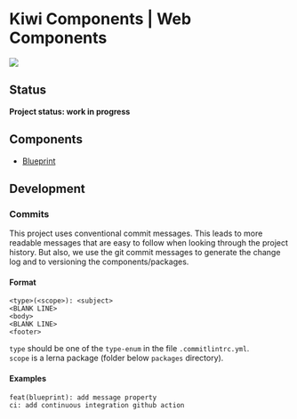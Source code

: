 # Kiwi Components | Web Components
<img src="https://img.shields.io/github/workflow/status/kiwigrid/kiwi-components/continuous-integration/master">

## Status
**Project status: work in progress**

## Components
* [Blueprint](packages/blueprint)

## Development

### Commits
This project uses conventional commit messages. This leads to more readable messages that are easy to follow when looking through the project history. But also, we use the git commit messages to generate the change log and to versioning the components/packages.

#### Format

    <type>(<scope>): <subject>
    <BLANK LINE>
    <body>
    <BLANK LINE>
    <footer>

`type` should be one of the `type-enum` in the file `.commitlintrc.yml`. \
`scope` is a lerna package (folder below `packages` directory).

#### Examples

    feat(blueprint): add message property
    ci: add continuous integration github action
